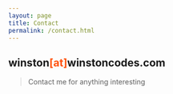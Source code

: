 ```yaml
---
layout: page
title: Contact
permalink: /contact.html
---
```


winston<span style="color: #ff520d;">[at]</span>winstoncodes.com
---------
> Contact me for anything interesting
